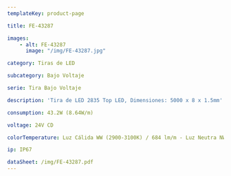 ```yaml
---
templateKey: product-page

title: FE-43287

images:
    - alt: FE-43287
      image: "/img/FE-43287.jpg"

category: Tiras de LED

subcategory: Bajo Voltaje

serie: Tira Bajo Voltaje

description: 'Tira de LED 2835 Top LED, Dimensiones: 5000 x 8 x 1.5mm'

consumption: 43.2W (8.64W/m)

voltage: 24V CD

colorTemperature: Luz Cálida WW (2900-3100K) / 684 lm/m - Luz Neutra NW (3700-4250K) / 792 lm/m -

ip: IP67

dataSheet: /img/FE-43287.pdf
---
```



